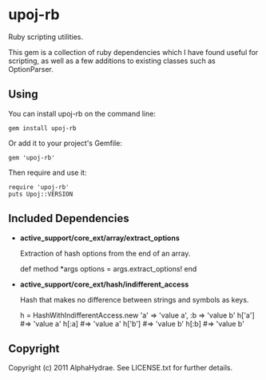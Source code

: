 # upoj-rb

Ruby scripting utilities.

This gem is a collection of ruby dependencies which I have found useful
for scripting, as well as a few additions to existing classes such as
OptionParser.

## Using

You can install upoj-rb on the command line:

    gem install upoj-rb

Or add it to your project's Gemfile:

    gem 'upoj-rb'

Then require and use it:

    require 'upoj-rb'
    puts Upoj::VERSION

## Included Dependencies

* __active_support/core_ext/array/extract_options__

  Extraction of hash options from the end of an array.

    def method *args
      options = args.extract_options!
    end

* __active_support/core_ext/hash/indifferent_access__

  Hash that makes no difference between strings and
  symbols as keys.

    h = HashWithIndifferentAccess.new 'a' => 'value a', :b => 'value b'
    h['a']    #=> 'value a'
    h[:a]     #=> 'value a'
    h['b']    #=> 'value b'
    h[:b]     #=> 'value b'


## Copyright

Copyright (c) 2011 AlphaHydrae. See LICENSE.txt for
further details.

